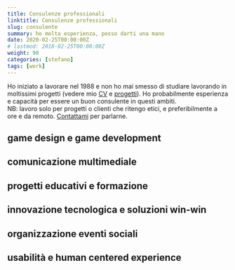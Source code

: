 ```yaml
---
title: Consulenze professionali
linktitle: Consulenze professionali
slug: consulente
summary: ho molta esperienza, posso darti una mano
date: 2020-02-25T00:00:00Z
# lastmod: 2018-02-25T00:00:00Z
weight: 90
categories: [stefano]
tags: [work]
---
```


Ho iniziato a lavorare nel 1988 e non ho mai smesso di studiare lavorando in moltissimi progetti (vedere mio [CV](cv.md) e [progetti](../project/_index.md)). Ho probabilmente esperienza e capacità per essere un buon consulente in questi ambiti.  
NB: lavoro solo per progetti o clienti che ritengo etici, e preferibilmente a ore e da remoto. [Contattami](../contact/index.md) per parlarne.

## game design e game development

## comunicazione multimediale

## progetti educativi e formazione

## innovazione tecnologica e soluzioni win-win

## organizzazione eventi sociali

## usabilità e human centered experience

